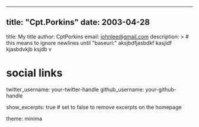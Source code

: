 
---
title: "Cpt.Porkins"
date: 2003-04-28
---

title: My title
author: CptPorkins
email: johnlee@gmail.com
description: > # this means to ignore newlines until "baseurl:"
 aksjbdfjasbdkf kasjidf kjasbdvkjb ksjdb v

# social links
twitter_username: your-twitter-handle
github_username:  your-github-handle

show_excerpts: true # set to false to remove excerpts on the homepage

theme: minima
